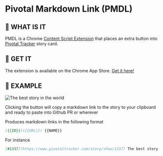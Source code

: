 Pivotal Markdown Link (PMDL)
======

## 📖 WHAT IS IT

PMDL is a Chrome [Content Script Extension](https://developer.chrome.com/extensions/content_scripts) that places an extra button into [Pivotal Tracker](pivotaltracker.com) story card.

## 🚀 GET IT

The extension is available on the Chrome App Store. [Get it here!](https://chrome.google.com/webstore/detail/pivotal-markdown-link/kaegggniajpipbdjkhhmemjnilebjjpn)

## 🔎 EXAMPLE

![The best story in the world](https://cloud.githubusercontent.com/assets/442279/24854149/8e1922e6-1e07-11e7-89e4-2e3814b34bc7.png)

Clicking the button will copy a markdown link to the story to your clipboard and ready to paste into Github PR or wherever

Produces markdown links in the following format

```md
[{{ID}}]({{URL}}) {{NAME}}
```

For instance

```md
[#1337](https://www.pivotaltracker.com/story/show/1337) The best story in the world
```
